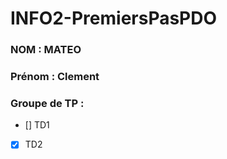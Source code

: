 # INFO2-PremiersPasPDO

### NOM : MATEO
### Prénom : Clement
### Groupe de TP : 
- [] TD1
- [X] TD2
